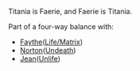 Titania is Faerie, and Faerie is Titania.

Part of a four-way balance with:
 + [Faythe](FaytheOfCeleste)([Life/Matrix](DarkoverPromontory))
 + [Norton](NortonOfBeastmasters)([Undeath](UnDeath))
 + [Jean](JeanOfFlorimel)([Unlife](UnLife))

